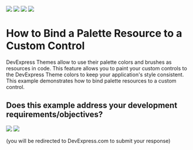 <!-- default badges list -->
![](https://img.shields.io/endpoint?url=https://codecentral.devexpress.com/api/v1/VersionRange/180368964/18.2.3%2B)
[![](https://img.shields.io/badge/Open_in_DevExpress_Support_Center-FF7200?style=flat-square&logo=DevExpress&logoColor=white)](https://supportcenter.devexpress.com/ticket/details/T830432)
[![](https://img.shields.io/badge/📖_How_to_use_DevExpress_Examples-e9f6fc?style=flat-square)](https://docs.devexpress.com/GeneralInformation/403183)
[![](https://img.shields.io/badge/💬_Leave_Feedback-feecdd?style=flat-square)](#does-this-example-address-your-development-requirementsobjectives)
<!-- default badges end -->
# How to Bind a Palette Resource to a Custom Control

DevExpress Themes allow to use their palette colors and brushes as resources in code. This feature allows you to paint your custom controls to the DevExpress Theme colors to keep your application's style consistent. This example demonstrates how to bind palette resources to a custom control.
<!-- feedback -->
## Does this example address your development requirements/objectives?

[<img src="https://www.devexpress.com/support/examples/i/yes-button.svg"/>](https://www.devexpress.com/support/examples/survey.xml?utm_source=github&utm_campaign=wpf-themes-use-palette-resources-in-custom-controls&~~~was_helpful=yes) [<img src="https://www.devexpress.com/support/examples/i/no-button.svg"/>](https://www.devexpress.com/support/examples/survey.xml?utm_source=github&utm_campaign=wpf-themes-use-palette-resources-in-custom-controls&~~~was_helpful=no)

(you will be redirected to DevExpress.com to submit your response)
<!-- feedback end -->
